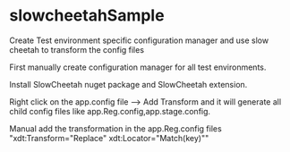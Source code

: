 # slowcheetahSample
Create Test environment specific configuration manager and use slow cheetah to transform the config files

First manually create configuration manager for all test environments.

Install SlowCheetah nuget package and SlowCheetah extension.

Right click on the app.config file --> Add Transform and it will generate all child config files like app.Reg.config,app.stage.config.

Manual add the transformation in the app.Reg.config files "xdt:Transform="Replace" xdt:Locator="Match(key)""

<appSettings>
    <add key="appName" value="stage-demo" xdt:Transform="Replace" xdt:Locator="Match(key)"/>
    <add key="email" value="stage@contoso.com" xdt:Transform="Replace" xdt:Locator="Match(key)"/>
  </appSettings>

